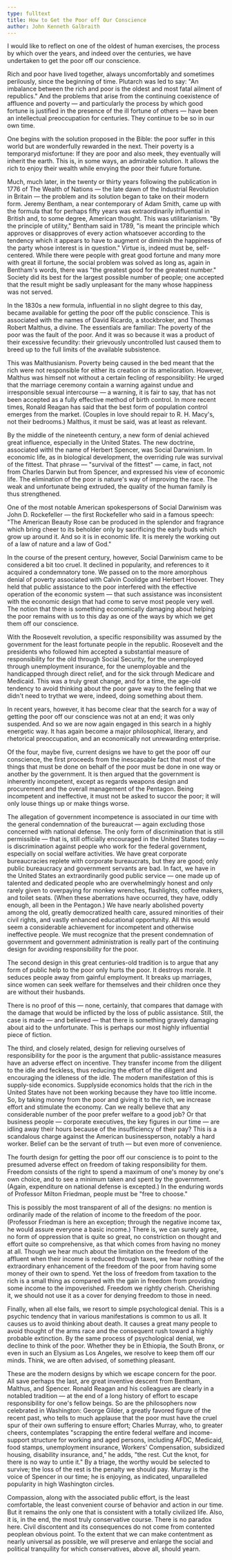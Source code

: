 ```yaml
---
type: fulltext
title: How to Get the Poor off Our Conscience
author: John Kenneth Galbraith
---
```


I would like to reflect on one of the oldest of human exercises, the process by which over the years, and indeed over the centuries, we have undertaken to get the poor off our conscience.

Rich and poor have lived together, always uncomfortably and sometimes perilously, since the beginning of time. Plutarch was led to say: "An imbalance between the rich and poor is the oldest and most fatal ailment of republics." And the problems that arise from the continuing coexistence of affluence and poverty — and particularly the process by which good fortune is justified in the presence of the ill fortune of others — have been an intellectual preoccupation for centuries. They continue to be so in our own time.

One begins with the solution proposed in the Bible: the poor suffer in this world but are wonderfully rewarded in the next. Their poverty is a temporaryd misfortune: If they are poor and also meek, they eventually will inherit the earth. This is, in some ways, an admirable solution. It allows the rich to enjoy their wealth while envying the poor their future fortune.

Much, much later, in the twenty or thirty years following the publication in 1776 of The Wealth of Nations — the late dawn of the Industrial Revolution in Britain — the problem and its solution began to take on their modern form. Jeremy Bentham, a near contemporary of Adam Smith, came up with the formula that for perhaps fifty years was extraordinarily influential in British and, to some degree, American thought. This was utilitarianism. "By the principle of utility," Bentham said in 1789, "is meant the principle which approves or disapproves of every action whatsoever according to the tendency which it appears to have to augment or diminish the happiness of the party whose interest is in question." Virtue is, indeed must be, self-centered. While there were people with great good fortune and many more with great ill fortune, the social problem was solved as long as, again in Bentham's words, there was "the greatest good for the greatest number." Society did its best for the largest possible number of people; one accepted that the result might be sadly unpleasant for the many whose happiness was not served.

In the 1830s a new formula, influential in no slight degree to this day, became available for getting the poor off the public conscience. This is associated with the names of David Ricardo, a stockbroker, and Thomas Robert Malthus, a divine. The essentials are familiar: The poverty of the poor was the fault of the poor. And it was so because it was a product of their excessive fecundity: their grievously uncontrolled lust caused them to breed up to the full limits of the available subsistence.

This was Malthusianism. Poverty being caused in the bed meant that the rich were not responsible for either its creation or its amelioration. However, Malthus was himself not without a certain fecling of responsibility: He urged that the marriage ceremony contain a warning against undue and irresponsible sexual intercourse — a warning, it is fair to say, that has not been accepted as a fully effective method of birth control. In more recent times, Ronald Reagan has said that the best form of population control emerges from the market. (Couples in love should repair to R. H. Macy's, not their bedrooms.) Malthus, it must be said, was at least as relevant.

By the middle of the nineteenth century, a new form of denial achieved great influence, especially in the United States. The new doctrine, associated withl the name of Herbert Spencer, was Social Darwinism. In economic life, as in biological development, the overriding rule was survival of the fittest. That phrase — "survival of the fittest" — came, in fact, not from Charles Darwin but from Spencer, and expressed his view of economic life. The elimination of the poor is nature's way of improving the race. The weak and unfortunate being extruded, the quality of the human family is thus strengthened.

One of the most notable American spokespersons of Social Darwinism was John D. Rockefeller — the first Rockefeller who said in a famous speech: "The American Beauty Rose can be produced in the splendor and fragrance which bring cheer to its beholder only by sacrificing the early buds which grow up around it. And so it is in economic life. It is merely the working out of a law of nature and a law of God."

In the course of the present century, however, Social Darwinism came to be considered a bit too cruel. It declined in popularity, and references to it acquired a condemnatory tone. We passed on to the more amorphous denial of poverty associated with Calvin Coolidge and Herbert Hoover. They held that public assistance to the poor interfered with the effective operation of the economic system — that such assistance was inconsistent with the economic design that had come to serve most people very well. The notion that there is something economically damaging about helping the poor remains with us to this day as one of the ways by which we get them off our conscience.

With the Roosevelt revolution, a specific responsibility was assumed by the government for the least fortunate people in the republic. Roosevelt and the presidents who followed him accepted a substantial measure of responsibility for the old through Social Security, for the unemployed through unemployment insurance, for the unemployable and the handicapped through direct relief, and for the sick through Medicare and Medicaid. This was a truly great change, and for a time, the age-old tendency to avoid thinking about the poor gave way to the feeling that we didn't need to trythat we were, indeed, doing something about them.

In recent years, however, it has become clear that the search for a way of getting the poor off our conscience was not at an end; it was only suspended. And so we are now again engaged in this search in a highly energetic way. It has again become a major philosophical, literary, and rhetorical preoccupation, and an economically not unrewarding enterprise.

Of the four, maybe five, current designs we have to get the poor off our conscience, the first proceeds from the inescapable fact that most of the things that must be done on behalf of the poor must be done in one way or another by the government. It is then argued that the government is inherently incompetent, except as regards weapons design and procurement and the overall management of the Pentagon. Being incompetent and ineffective, it must not be asked to succor the poor; it will only louse things up or make things worse.

The allegation of government incompetence is associated in our time with the general condemnation of the bureaucrat — again excluding those concerned with national defense. The only form of discrimination that is still permissible — that is, still officially encouraged in the United States today — is discrimination against people who work for the federal government, especially on social welfare activities. We have great corporate bureaucracies replete with corporate bureaucrats, but they are good; only public bureaucracy and government servants are bad. In fact, we have in the United States an extraordinarily good public service — one made up of talented and dedicated people who are overwhelmingly honest and only rarely given to overpaying for monkey wrenches, flashlights, coffee makers, and toilet seats. (When these aberrations have occurred, they have, oddly enough, all been in the Pentagon.) We have nearly abolished poverty among the old, greatly democratized health care, assured minorities of their civil rights, and vastly enhanced educational opportunity. All this would seem a considerable achievement for incompetent and otherwise ineffective people. We must recognize that the present condemnation of government and government administration is really part of the continuing design for avoiding responsibility for the poor.

The second design in this great centuries-old tradition is to argue that any form of public help to the poor only hurts the poor. It destroys morale. It seduces people away from gainful employment. It breaks up marriages, since women can seek welfare for themselves and their children once they are without their husbands.

There is no proof of this — none, certainly, that compares that damage with the damage that would be inflicted by the loss of public assistance. Still, the case is made — and believed — that there is something gravely damaging about aid to the unfortunate. This is perhaps our most highly influential piece of fiction.

The third, and closely related, design for relieving ourselves of responsibility for the poor is the argument that public-assistance measures have an adverse effect on incentive. They transfer income from the diligent to the idle and feckless, thus reducing the effort of the diligent and encouraging the idleness of the idle. The modern manifestation of this is supply-side economics. Supplyside economics holds that the rich in the United States have not been working because they have too little income. So, by taking money from the poor and giving it to the rich, we increase effort and stimulate the economy. Can we really believe that any considerable number of the poor prefer welfare to a good job? Or that business people — corporate executives, the key figures in our time — are idling away their hours because of the insufficiency of their pay? This is a scandalous charge against the American businessperson, notably a hard worker. Belief can be the servant of truth — but even more of convenience.

The fourth design for getting the poor off our conscience is to point to the presumed adverse effect on freedom of taking responsibility for them. Freedom consists of the right to spend a maximum of one's money by one's own choice, and to see a minimum taken and spent by the government. (Again, expenditure on national defense is excepted.) In the enduring words of Professor Milton Friedman, people must be "free to choose."

This is possibly the most transparent of all of the designs: no mention is ordinarily made of the relation of income to the freedom of the poor. (Professor Friedman is here an exception; through the negative income tax, he would assure everyone a basic income.) There is, we can surely agree, no form of oppression that is quite so great, no constriction on thought and effort quite so comprehensive, as that which comes from having no money at all. Though we hear much about the limitation on the freedom of the affluent when their income is reduced through taxes, we hear nothing of the extraordinary enhancement of the freedom of the poor from having some money of their own to spend. Yet the loss of freedom from taxation to the rich is a small thing as compared with the gain in freedom from providing some income to the impoverished. Freedom we rightly cherish. Cherishing it, we should not use it as a cover for denying freedom to those in need.

Finally, when all else fails, we resort to simple psychological denial. This is a psychic tendency that in various manifestations is common to us all. It causes us to avoid thinking about death. It causes a great many people to avoid thought of the arms race and the consequent rush toward a highly probable extinction. By the same process of psychological denial, we decline to think of the poor. Whether they be in Ethiopia, the South Bronx, or even in such an Elysium as Los Angeles, we resolve to keep them off our minds. Think, we are often advised, of something pleasant.

These are the modern designs by which we escape concern for the poor. All save perhaps the last, are great inventive descent from Bentham, Malthus, and Spencer. Ronald Reagan and his colleagues are clearly in a notabled tradition — at the end of a long history of effort to escape responsibility for one's fellow beings. So are the philosophers now celebrated in Washington: George Gilder, a greatly favored figure of the recent past, who tells to much applause that the poor must have the cruel spur of their own suffering to ensure effort; Charles Murray, who, to greater cheers, contemplates "scrapping the entire federal welfare and income-support structure for working and aged persons, including AFDC, Medicaid, food stamps, unemployment insurance, Workers' Compensation, subsidized housing, disability insurance, and," he adds, "the rest. Cut the knot, for there is no way to untie it." By a triage, the worthy would be selected to survive; the loss of the rest is the penalty we should pay. Murray is the voice of Spencer in our time; he is enjoying, as indicated, unparalleled popularity in high Washington circles.

Compassion, along with the associated public effort, is the least comfortable, the least convenient course of behavior and action in our time. But it remains the only one that is consistent with a totally civilized life. Also, it is, in the end, the most truly conservative course. There is no paradox here. Civil discontent and its consequences do not come from contented peoplean obvious point. To the extent that we can make contentment as nearly universal as possible, we will preserve and enlarge the social and political tranquility for which conservatives, above all, should yearn.